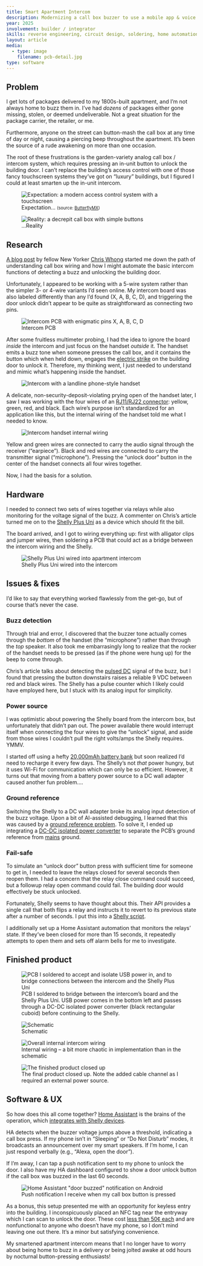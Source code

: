 ```yaml
---
title: Smart Apartment Intercom
description: Modernizing a call box buzzer to use a mobile app & voice assistant
year: 2025
involvement: builder / integrator
skills: reverse engineering, circuit design, soldering, home automation
layout: article
media:
  - type: image
    filename: pcb-detail.jpg
type: software
---
```


## Problem

I get lots of packages delivered to my 1800s-built apartment, and I’m not always home to buzz them in. I’ve had _dozens_ of packages either gone missing, stolen, or deemed undeliverable. Not a great situation for the package carrier, the retailer, or me.

Furthermore, anyone on the street can button-mash the call box at any time of day or night, causing a piercing beep throughout the apartment. It’s been the source of a rude awakening on more than one occasion.

The root of these frustrations is the garden-variety analog call box / intercom system, which requires pressing an in-unit button to unlock the building door. I can’t replace the building’s access control with one of those fancy touchscreen systems they’ve got on “luxury” buildings, but I figured I could at least smarten up the in-unit intercom.

<figure>
  <img src="/project/smart-apartment-intercom/call-box-new.jpg" alt="Expectation: a modern access control system with a touchscreen" />
  <figcaption>Expectation… <span style="font-size: 0.8em">(source: <a href="https://butterflymx.com/products/video-intercoms/12-surface/" target="_blank" rel="noopener noreferrer">ButterflyMX</a>)</span></figcaption>
</figure>

<figure>
  <img src="/project/smart-apartment-intercom/call-box-old.jpg" alt="Reality: a decrepit call box with simple buttons" />
  <figcaption>…Reality</figcaption>
</figure>

## Research

[A blog post](https://chris-m-whong.medium.com/connecting-an-apartment-door-buzzer-to-a-smarthome-hub-4664cf6a3ce4) by fellow New Yorker [Chris Whong](https://chriswhong.com/) started me down the path of understanding call box wiring and how I might automate the basic intercom functions of detecting a buzz and unlocking the building door.

Unfortunately, I appeared to be working with a 5-wire system rather than the simpler 3- or 4-wire variants I’d seen online. My intercom board was also labeled differently than any I’d found (X, A, B, C, D), and triggering the door unlock didn’t appear to be quite as straightforward as connecting two pins.

<figure>
  <img src="/project/smart-apartment-intercom/intercom-pcb.jpg" alt="Intercom PCB with enigmatic pins X, A, B, C, D" />
  <figcaption>Intercom PCB</figcaption>
</figure>

After some fruitless multimeter probing, I had the idea to ignore the board _inside_ the intercom and just focus on the handset _outside_ it. The handset emits a buzz tone when someone presses the call box, and it contains the button which when held down, engages the [electric strike](https://en.wikipedia.org/wiki/Electric_strike) on the building door to unlock it. Therefore, my thinking went, I just needed to understand and mimic what’s happening inside the handset.

<figure>
  <img src="/project/smart-apartment-intercom/intercom-exterior.jpg" alt="Intercom with a landline phone-style handset" />
</figure>

A delicate, non-security-deposit-violating prying open of the handset later, I saw I was working with the four wires of an [RJ11/RJ22 connector](https://en.wikipedia.org/wiki/Registered_jack): yellow, green, red, and black. Each wire’s purpose isn’t standardized for an application like this, but the internal wiring of the handset told me what I needed to know.

<figure>
  <img src="/project/smart-apartment-intercom/handset-internals.jpg" alt="Intercom handset internal wiring" />
</figure>

Yellow and green wires are connected to carry the audio signal through the receiver (“earpiece”). Black and red wires are connected to carry the transmitter signal (“microphone”). Pressing the “unlock door” button in the center of the handset connects all four wires together.

Now, I had the basis for a solution.

## Hardware

I needed to connect two sets of wires together via relays while also monitoring for the voltage signal of the buzz. A commenter on Chris’s article turned me on to the [Shelly Plus Uni](https://us.shelly.com/products/shelly-plus-uni) as a device which should fit the bill.

The board arrived, and I got to wiring everything up: first with alligator clips and jumper wires, then soldering a PCB that could act as a bridge between the intercom wiring and the Shelly.

<figure>
  <img src="/project/smart-apartment-intercom/shelly-detail.jpg" alt="Shelly Plus Uni wired into apartment intercom" />
  <figcaption>Shelly Plus Uni wired into the intercom</ficpation>
</figure>

## Issues & fixes

I’d like to say that everything worked flawlessly from the get-go, but of course that’s never the case.

### Buzz detection

Through trial and error, I discovered that the buzzer tone actually comes through the _bottom_ of the handset (the “microphone”) rather than through the _top_ speaker. It also took me embarrasingly long to realize that the rocker of the handset needs to be pressed (as if the phone were hung up) for the beep to come through.

Chris’s article talks about detecting the [pulsed DC](https://en.wikipedia.org/wiki/Pulsed_DC) signal of the buzz, but I found that pressing the button downstairs raises a reliable 9 VDC between red and black wires. The Shelly has a pulse counter which I likely could have employed here, but I stuck with its analog input for simplicity.

### Power source

I was optimistic about powering the Shelly board from the intercom box, but unfortunately that didn’t pan out. The power available there would interrupt itself when connecting the four wires to give the “unlock” signal, and aside from those wires I couldn’t pull the right volts/amps the Shelly requires. YMMV.

I started off using a hefty [20,000mAh battery bank](https://www.amazon.com/dp/B07H7LFPYX) but soon realized I’d need to recharge it every few days. The Shelly’s not _that_ power hungry, but it uses Wi-Fi for communication which can only be so efficient. However, it turns out that moving from a battery power source to a DC wall adapter caused another fun problem….

### Ground reference

Switching the Shelly to a DC wall adapter broke its analog input detection of the buzz voltage. Upon a bit of AI-assisted debugging, I learned that this was caused by a [ground reference problem](<https://en.wikipedia.org/wiki/Ground_loop_(electricity)>). To solve it, I ended up integrating a [DC-DC isolated power converter](https://www.amazon.com/dp/B0F4DMW44V) to separate the PCB’s ground reference from [mains](https://en.wikipedia.org/wiki/Mains_electricity) ground.

### Fail-safe

To simulate an “unlock door” button press with sufficient time for someone to get in, I needed to leave the relays closed for several seconds then reopen them. I had a concern that the relay close command could succeed, but a followup relay open command could fail. The building door would effectively be stuck unlocked.

Fortunately, Shelly seems to have thought about this. Their API provides a single call that both flips a relay and instructs it to revert to its previous state after a number of seconds. I put this into a [Shelly script](https://gist.github.com/liddiard/b7f80a18b9713dbf5489f85f3077f95d).

I additionally set up a Home Assistant automation that monitors the relays’ state. If they’ve been closed for more than 15 seconds, it repeatedly attempts to open them and sets off alarm bells for me to investigate.

## Finished product

<figure>
  <img src="/project/smart-apartment-intercom/pcb-detail.jpg" alt="PCB I soldered to accept and isolate USB power in, and to bridge connections between the intercom and the Shelly Plus Uni" />
  <figcaption>PCB I soldered to bridge between the intercom’s board and the Shelly Plus Uni. USB power comes in the bottom left and passes through a DC-DC isolated power converter (black rectangular cuboid) before continuing to the Shelly.</figcaption>
</figure>

<figure>
  <img src="/project/smart-apartment-intercom/schematic.png" alt="Schematic" />
  <figcaption>Schematic</figcaption>
</figure>

<figure>
  <img src="/project/smart-apartment-intercom/internal-wiring.jpg" alt="Overall internal intercom wiring" />
  <figcaption>Internal wiring – a bit more chaotic in implementation than in the schematic</figcaption>
</figure>

<figure>
  <img src="/project/smart-apartment-intercom/finished-product.jpg" alt="The finished product closed up" />
  <figcaption>The final product closed up. Note the added cable channel as I required an external power source.</figcaption>
</figure>

## Software & UX

So how does this all come together? [Home Assistant](https://www.home-assistant.io/) is the brains of the operation, which [integrates with Shelly devices](https://www.home-assistant.io/integrations/shelly/).

HA detects when the buzzer voltage jumps above a threshold, indicating a call box press. If my phone isn’t in “Sleeping” or “Do Not Disturb” modes, it broadcasts an announcement over my smart speakers. If I’m home, I can just respond verbally (e.g., “Alexa, open the door”).

If I’m away, I can tap a push notification sent to my phone to unlock the door. I also have my HA dashboard configured to show a door unlock button if the call box was buzzed in the last 60 seconds.

<figure>
  <img src="/project/smart-apartment-intercom/ha-buzz-notification.png" alt="Home Assistant &quot;door buzzed&quot; notification on Android" />
  <figcaption>Push notification I receive when my call box button is pressed</figcaption>
</figure>

As a bonus, this setup presented me with an opportunity for keyless entry into the building. I inconspicuously placed an NFC tag near the entryway which I can scan to unlock the door. These cost [less than 50¢ each](https://www.amazon.com/dp/B07N38MMTT) and are nonfunctional to anyone who doesn’t have my phone, so I don’t mind leaving one out there. It’s a minor but satisfying convenience.

My smartened apartment intercom means that I no longer have to worry about being home to buzz in a delivery or being jolted awake at odd hours by nocturnal button-pressing enthusiasts!
